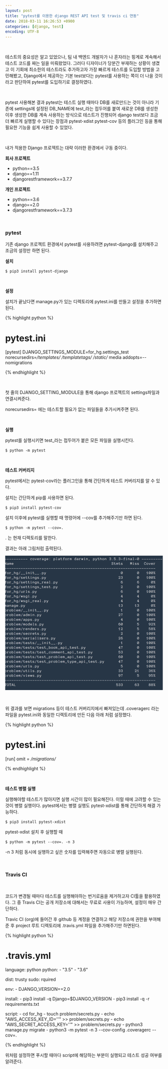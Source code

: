 ```yaml
---
layout: post
title: "pytest를 이용한 django REST API test 및 travis ci 연동"
date: 2018-03-11 16:26:53 +0900
categories: [django, test]
encoding: UTF-8
---
```


<br>

테스트의 중요성은 알고 있었으나, 팀 내 백엔드 개발자가 나 혼자라는 핑계로 계속해서 테스트 코드를 짜는 일을 미뤄왔었다.
그러다 디자이너가 당분간 부재하는 상황이 생겼고 이 기회에 최소한의 테스트라도 추가하고자 가장 빠르게 테스트를 도입할 방법을
고민해봤고, Django에서 제공하는 기본 test보다는 pytest를 사용하는 쪽이 더 나을 것이라고 판단하여
pytest를 도입하기로 결정하였다. 

<br>

pytest 사용해본 결과 pytest는 테스트 실행 때마다 DB를 새로만드는 것이 아니라 기존에 settings에 설정된 DB_NAME에 test_라는 
접두어를 붙여 새로운 DB를 생성한 이후 생성한 DB를 계속 사용하는 방식으로 테스트가 진행되어 django test보다 조금 더 빠르게 
실행할 수 있다는 장점과 pytest-xdist pytest-cov 등의 플러그인 등을 통해 필요한 기능을 쉽게 사용할 수 있었다. 

<br>


내가 적용한 Django 프로젝트는 대략 이러한 환경에서 구동 중이다.

**회사 프로젝트**
- python==3.5
- django==1.11
- djangorestframework==3.7.7

**개인 프로젝트**
- python==3.6
- django==2.0
- djangorestframework==3.7.3

<br>

### **pytest**


기존 django 프로젝트 환경에서 pytest를 사용하려면 pytest-django를 설치해주고 조금의 설정만 하면 된다.


**설치**

```shell
$ pip3 install pytest-django
```

<br>

**설정**

설치가 끝났다면 manage.py가 있는 디렉토리에 pytest.ini를 만들고
설정을 추가하면 된다. 


{% highlight python %}

# pytest.ini

[pytest]
DJANGO_SETTINGS_MODULE=for_hg.settings_test
norecursedirs=*/templates/* */templatetags/* */static/* media
addopts=--nomigrations


{% endhighlight %}

<br>

첫 줄의 DJANGO_SETTING_MODULE을 통해 django 프로젝트의 settings파일과 연결시켜준다.

norecursedirs= 에는 테스트할 필요가 없는 파일들을 추가시켜주면 된다.


<br>

**실행**

pytest를 실행시키면 test_라는 접두어가 붙은 모든 파일을 실행시킨다.


```shell
$ python -m pytest
```

<br>

**테스트 커버리지**

pytest에서는 pytest-cov라는 플러그인을 통해 간단하게 테스트 커버리지를 알 수 있다. 


설치는 간단하게 pip를 사용하면 된다.

```shell
$ pip3 install pytest-cov
```

설치 이후에 pytest를 실행할 때 명령어에 --cov를 추가해주기만 하면 된다.

```shell
$ python -m pytest --cov=. 
```

. 는 현재 디렉토리를 말한다.

결과는 아래 그림처럼 출력된다.

![branch Image](https://raw.githubusercontent.com/sanghak-lee/sanghak-lee.github.io/master/static/img/_posts/pytest_cov.png)


<br>

위 결과를 보면 migrations 등이 테스트 커버리지에서 빠져있는데 
.coveragerc 라는 파일을 pytest.ini와 동일한 디렉토리에 만든 다음 아래 처럼 설정했다.

{% highlight python %}

# pytest.ini

[run]
omit = */migrations/*

{% endhighlight %}


<br>

**테스트 병렬 실행**

실행해야할 테스트가 많아지면 실행 시간이 많이 필요해진다. 이럴 때에 고려할 수 있는 것이 병렬 실행이다. pytest에서는 병렬 실행도 pytest-xdist를 통해 간단하게 해결 가능하다.


```shell
$ pip3 install pytest-xdist
```

pytest-xdist 설치 후 실행할 때 


```shell
$ python -m pytest --cov=. -n 3 
```

-n 3 처럼 동시에 실행하고 싶은 숫자를 입력해주면 자동으로 병렬 실행된다. 

<br>

### **Travis CI**

<br>

코드가 변경될 때마다 테스트를 실행해야하는 번거로움을 제거하고자 CI툴을 활용하였다. 
그 중 Travis CI는 공개 저장소에 대해서는 무료로 사용이 가능하며, 설정이 매우 간단하다. 

Travic CI (org)에 들어간 후 github 등 계정을 연결하고 해당 저장소에 권한을 부여해준 후 project 루트 디렉토리에 .travis.yml 파일을 추가해주기만 하면된다. 


{% highlight python %}

# .travis.yml

language: python
python:
    - "3.5"
    - "3.6"

dist: trusty
sudo: rquired

env:
    - DJANGO_VERSION==2.0


install:
    - pip3 install -q Django=$DJANGO_VERSION
    - pip3 install -q -r requirements.txt

script:
    - cd for_hg
    - touch problem/secrets.py
    - echo "AWS_ACCESS_KEY_ID=''" >> problem/secrets.py
    - echo "AWS_SECRET_ACCESS_KEY=''" >> problem/secrets.py
    - python3 manage.py migrate
    - python3 -m pytest -n 3 --cov-config .coveragerc --cov=.

{% endhighlight %}


위처럼 설정하면 푸시할 때마다 script에 해당하는 부분이 실행되고 테스트 성공 여부를 알려준다.


<br>
